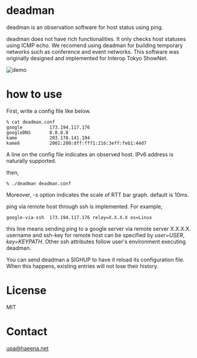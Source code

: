 deadman
=======

deadman is an observation software for host status using ping.

deadman does not have rich functionalities. It only checks host
statuses using ICMP echo. We recomend using deadman for building
temporary networks such as conference and event networks. This
software was originally designed and implemented for Interop Tokyo
ShowNet.


![demo](https://github.com/upa/deadman/raw/master/img/deadman-demo.gif)

how to use
==========

First, write a config file like below.

	% cat deadman.conf
	google          173.194.117.176
	googleDNS       8.8.8.8
	kame            203.178.141.194
	kame6           2001:200:dff:fff1:216:3eff:feb1:44d7

A line on the config file indicates an observed host.  IPv6 address is
naturally supported.

then,

	% ./deadman deadman.conf


Moreover, -s option indicates the scale of RTT bar graph. default is 10ms.

ping via remote host through ssh is implemented.
For example, 

	google-via-ssh  173.194.117.176 relay=X.X.X.X os=Linux

this line means sending ping to a google server via remote server X.X.X.X.
username and ssh-key for remote host can be specified by _user=USER_,
_key=KEYPATH_. Other ssh attributes follow user's environment executing
deadman.

You can send deadman a SIGHUP to have it reload its configuration file.
When this happens, existing entries will not lose their history.


License
=======

MIT


Contact
=======

upa@haeena.net
